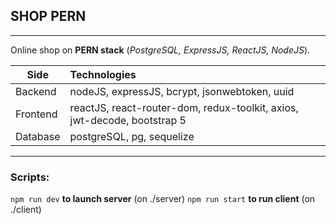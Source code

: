 ## SHOP PERN
----

Online shop on **PERN stack** (*PostgreSQL, ExpressJS, ReactJS, NodeJS*).

| Side        | Technologies  |
| ------------- |:-------------|
| Backend      | nodeJS, expressJS, bcrypt, jsonwebtoken, uuid               |
| Frontend      | reactJS, react-router-dom, redux-toolkit, axios, jwt-decode, bootstrap 5       |
| Database | postgreSQL, pg, sequelize |

----
### Scripts:
`npm run dev` **to launch server** (on ./server)
`npm run start` **to run client** (on ./client)
